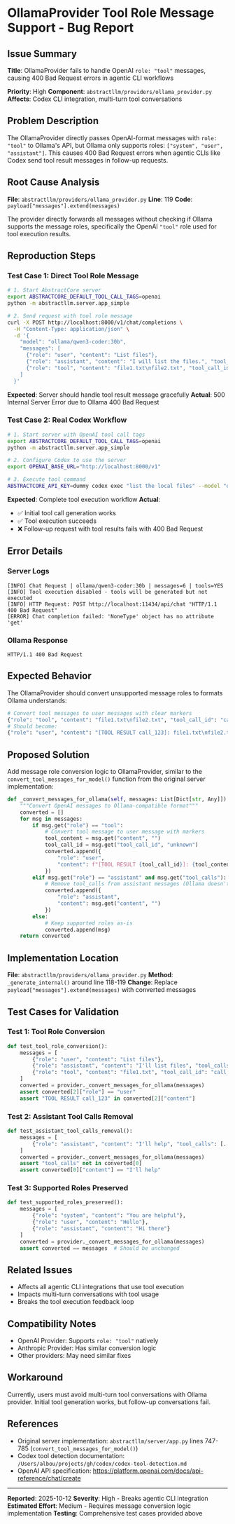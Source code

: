 # OllamaProvider Tool Role Message Support - Bug Report

## Issue Summary

**Title**: OllamaProvider fails to handle OpenAI `role: "tool"` messages, causing 400 Bad Request errors in agentic CLI workflows

**Priority**: High
**Component**: `abstractllm/providers/ollama_provider.py`
**Affects**: Codex CLI integration, multi-turn tool conversations

## Problem Description

The OllamaProvider directly passes OpenAI-format messages with `role: "tool"` to Ollama's API, but Ollama only supports roles: `["system", "user", "assistant"]`. This causes 400 Bad Request errors when agentic CLIs like Codex send tool result messages in follow-up requests.

## Root Cause Analysis

**File**: `abstractllm/providers/ollama_provider.py`
**Line**: 119
**Code**: `payload["messages"].extend(messages)`

The provider directly forwards all messages without checking if Ollama supports the message roles, specifically the OpenAI `"tool"` role used for tool execution results.

## Reproduction Steps

### Test Case 1: Direct Tool Role Message
```bash
# 1. Start AbstractCore server
export ABSTRACTCORE_DEFAULT_TOOL_CALL_TAGS=openai
python -m abstractllm.server.app_simple

# 2. Send request with tool role message
curl -X POST http://localhost:8000/v1/chat/completions \
  -H "Content-Type: application/json" \
  -d '{
    "model": "ollama/qwen3-coder:30b",
    "messages": [
      {"role": "user", "content": "List files"},
      {"role": "assistant", "content": "I will list the files.", "tool_calls": [{"id": "call_123", "type": "function", "function": {"name": "shell", "arguments": "{\"command\": [\"ls\"]}"}}]},
      {"role": "tool", "content": "file1.txt\nfile2.txt", "tool_call_id": "call_123"}
    ]
  }'
```

**Expected**: Server should handle tool result message gracefully
**Actual**: 500 Internal Server Error due to Ollama 400 Bad Request

### Test Case 2: Real Codex Workflow
```bash
# 1. Start server with OpenAI tool call tags
export ABSTRACTCORE_DEFAULT_TOOL_CALL_TAGS=openai
python -m abstractllm.server.app_simple

# 2. Configure Codex to use the server
export OPENAI_BASE_URL="http://localhost:8000/v1"

# 3. Execute tool command
ABSTRACTCORE_API_KEY=dummy codex exec "list the local files" --model "ollama/qwen3-coder:30b"
```

**Expected**: Complete tool execution workflow
**Actual**:
- ✅ Initial tool call generation works
- ✅ Tool execution succeeds
- ❌ Follow-up request with tool results fails with 400 Bad Request

## Error Details

### Server Logs
```
[INFO] Chat Request | ollama/qwen3-coder:30b | messages=6 | tools=YES
[INFO] Tool execution disabled - tools will be generated but not executed
[INFO] HTTP Request: POST http://localhost:11434/api/chat "HTTP/1.1 400 Bad Request"
[ERROR] Chat completion failed: 'NoneType' object has no attribute 'get'
```

### Ollama Response
```
HTTP/1.1 400 Bad Request
```

## Expected Behavior

The OllamaProvider should convert unsupported message roles to formats Ollama understands:

```python
# Convert tool messages to user messages with clear markers
{"role": "tool", "content": "file1.txt\nfile2.txt", "tool_call_id": "call_123"}
# Should become:
{"role": "user", "content": "[TOOL RESULT call_123]: file1.txt\nfile2.txt"}
```

## Proposed Solution

Add message role conversion logic to OllamaProvider, similar to the `convert_tool_messages_for_model()` function from the original server implementation:

```python
def _convert_messages_for_ollama(self, messages: List[Dict[str, Any]]) -> List[Dict[str, Any]]:
    """Convert OpenAI messages to Ollama-compatible format"""
    converted = []
    for msg in messages:
        if msg.get("role") == "tool":
            # Convert tool message to user message with markers
            tool_content = msg.get("content", "")
            tool_call_id = msg.get("tool_call_id", "unknown")
            converted.append({
                "role": "user",
                "content": f"[TOOL RESULT {tool_call_id}]: {tool_content}"
            })
        elif msg.get("role") == "assistant" and msg.get("tool_calls"):
            # Remove tool_calls from assistant messages (Ollama doesn't support them)
            converted.append({
                "role": "assistant",
                "content": msg.get("content", "")
            })
        else:
            # Keep supported roles as-is
            converted.append(msg)
    return converted
```

## Implementation Location

**File**: `abstractllm/providers/ollama_provider.py`
**Method**: `_generate_internal()` around line 118-119
**Change**: Replace `payload["messages"].extend(messages)` with converted messages

## Test Cases for Validation

### Test 1: Tool Role Conversion
```python
def test_tool_role_conversion():
    messages = [
        {"role": "user", "content": "List files"},
        {"role": "assistant", "content": "I'll list files", "tool_calls": [...]},
        {"role": "tool", "content": "file1.txt", "tool_call_id": "call_123"}
    ]
    converted = provider._convert_messages_for_ollama(messages)
    assert converted[2]["role"] == "user"
    assert "TOOL RESULT call_123" in converted[2]["content"]
```

### Test 2: Assistant Tool Calls Removal
```python
def test_assistant_tool_calls_removal():
    messages = [
        {"role": "assistant", "content": "I'll help", "tool_calls": [...]}
    ]
    converted = provider._convert_messages_for_ollama(messages)
    assert "tool_calls" not in converted[0]
    assert converted[0]["content"] == "I'll help"
```

### Test 3: Supported Roles Preserved
```python
def test_supported_roles_preserved():
    messages = [
        {"role": "system", "content": "You are helpful"},
        {"role": "user", "content": "Hello"},
        {"role": "assistant", "content": "Hi there"}
    ]
    converted = provider._convert_messages_for_ollama(messages)
    assert converted == messages  # Should be unchanged
```

## Related Issues

- Affects all agentic CLI integrations that use tool execution
- Impacts multi-turn conversations with tool usage
- Breaks the tool execution feedback loop

## Compatibility Notes

- OpenAI Provider: Supports `role: "tool"` natively
- Anthropic Provider: Has similar conversion logic
- Other providers: May need similar fixes

## Workaround

Currently, users must avoid multi-turn tool conversations with Ollama provider. Initial tool generation works, but follow-up conversations fail.

## References

- Original server implementation: `abstractllm/server/app.py` lines 747-785 (`convert_tool_messages_for_model()`)
- Codex tool detection documentation: `/Users/albou/projects/gh/codex/codex-tool-detection.md`
- OpenAI API specification: https://platform.openai.com/docs/api-reference/chat/create

---

**Reported**: 2025-10-12
**Severity**: High - Breaks agentic CLI integration
**Estimated Effort**: Medium - Requires message conversion logic implementation
**Testing**: Comprehensive test cases provided above